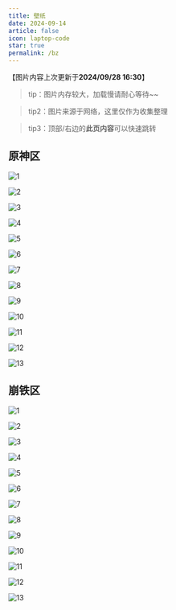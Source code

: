```yaml
---
title: 壁纸
date: 2024-09-14
article: false 
icon: laptop-code
star: true
permalink: /bz
---
```


【图片内容上次更新于**2024/09/28 16:30**】
>tip：图片内存较大，加载慢请耐心等待~~

>tip2：图片来源于网络，这里仅作为收集整理

>tip3：顶部/右边的**此页内容**可以快速跳转


## **原神区**

![1](bizhi/y1.jpg)

![2](bizhi/y2.jpg)

![3](bizhi/y3.jpg)

![4](bizhi/y4.png)

![5](bizhi/y5.jpg)

![6](bizhi/y6.png)

![7](bizhi/y7.jpg)

![8](bizhi/y8.png)

![9](bizhi/y9.png)

![10](bizhi/y10.png)

![11](bizhi/y11.png)

![12](bizhi/y12.png)

![13](bizhi/y13.jpg)


## **崩铁区**

![1](bizhi/1.jpg)

![2](bizhi/2.png)

![3](bizhi/3.png)

![4](bizhi/4.png)

![5](bizhi/5.png)

![6](bizhi/6.png)

![7](bizhi/7.png)

![8](bizhi/8.png)

![9](bizhi/9.png)

![10](bizhi/10.png)

![11](bizhi/11.png)

![12](bizhi/12.png)

![13](bizhi/13.png)

